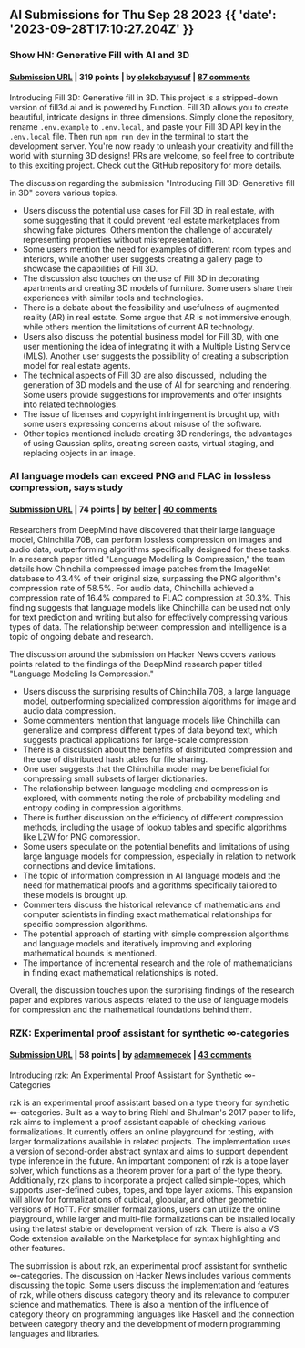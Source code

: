 ## AI Submissions for Thu Sep 28 2023 {{ 'date': '2023-09-28T17:10:27.204Z' }}

### Show HN: Generative Fill with AI and 3D

#### [Submission URL](https://github.com/fill3d/fill) | 319 points | by [olokobayusuf](https://news.ycombinator.com/user?id=olokobayusuf) | [87 comments](https://news.ycombinator.com/item?id=37695530)

Introducing Fill 3D: Generative fill in 3D. This project is a stripped-down version of fill3d.ai and is powered by Function. Fill 3D allows you to create beautiful, intricate designs in three dimensions. Simply clone the repository, rename `.env.example` to `.env.local`, and paste your Fill 3D API key in the `.env.local` file. Then run `npm run dev` in the terminal to start the development server. You're now ready to unleash your creativity and fill the world with stunning 3D designs! PRs are welcome, so feel free to contribute to this exciting project. Check out the GitHub repository for more details.

The discussion regarding the submission "Introducing Fill 3D: Generative fill in 3D" covers various topics. 

- Users discuss the potential use cases for Fill 3D in real estate, with some suggesting that it could prevent real estate marketplaces from showing fake pictures. Others mention the challenge of accurately representing properties without misrepresentation. 
- Some users mention the need for examples of different room types and interiors, while another user suggests creating a gallery page to showcase the capabilities of Fill 3D. 
- The discussion also touches on the use of Fill 3D in decorating apartments and creating 3D models of furniture. Some users share their experiences with similar tools and technologies. 
- There is a debate about the feasibility and usefulness of augmented reality (AR) in real estate. Some argue that AR is not immersive enough, while others mention the limitations of current AR technology. 
- Users also discuss the potential business model for Fill 3D, with one user mentioning the idea of integrating it with a Multiple Listing Service (MLS). Another user suggests the possibility of creating a subscription model for real estate agents. 
- The technical aspects of Fill 3D are also discussed, including the generation of 3D models and the use of AI for searching and rendering. Some users provide suggestions for improvements and offer insights into related technologies. 
- The issue of licenses and copyright infringement is brought up, with some users expressing concerns about misuse of the software. 
- Other topics mentioned include creating 3D renderings, the advantages of using Gaussian splits, creating screen casts, virtual staging, and replacing objects in an image.

### AI language models can exceed PNG and FLAC in lossless compression, says study

#### [Submission URL](https://arstechnica.com/information-technology/2023/09/ai-language-models-can-exceed-png-and-flac-in-lossless-compression-says-study/) | 74 points | by [belter](https://news.ycombinator.com/user?id=belter) | [40 comments](https://news.ycombinator.com/item?id=37691535)

Researchers from DeepMind have discovered that their large language model, Chinchilla 70B, can perform lossless compression on images and audio data, outperforming algorithms specifically designed for these tasks. In a research paper titled "Language Modeling Is Compression," the team details how Chinchilla compressed image patches from the ImageNet database to 43.4% of their original size, surpassing the PNG algorithm's compression rate of 58.5%. For audio data, Chinchilla achieved a compression rate of 16.4% compared to FLAC compression at 30.3%. This finding suggests that language models like Chinchilla can be used not only for text prediction and writing but also for effectively compressing various types of data. The relationship between compression and intelligence is a topic of ongoing debate and research.

The discussion around the submission on Hacker News covers various points related to the findings of the DeepMind research paper titled "Language Modeling Is Compression."

- Users discuss the surprising results of Chinchilla 70B, a large language model, outperforming specialized compression algorithms for image and audio data compression.
- Some commenters mention that language models like Chinchilla can generalize and compress different types of data beyond text, which suggests practical applications for large-scale compression.
- There is a discussion about the benefits of distributed compression and the use of distributed hash tables for file sharing.
- One user suggests that the Chinchilla model may be beneficial for compressing small subsets of larger dictionaries.
- The relationship between language modeling and compression is explored, with comments noting the role of probability modeling and entropy coding in compression algorithms.
- There is further discussion on the efficiency of different compression methods, including the usage of lookup tables and specific algorithms like LZW for PNG compression.
- Some users speculate on the potential benefits and limitations of using large language models for compression, especially in relation to network connections and device limitations.
- The topic of information compression in AI language models and the need for mathematical proofs and algorithms specifically tailored to these models is brought up.
- Commenters discuss the historical relevance of mathematicians and computer scientists in finding exact mathematical relationships for specific compression algorithms.
- The potential approach of starting with simple compression algorithms and language models and iteratively improving and exploring mathematical bounds is mentioned.
- The importance of incremental research and the role of mathematicians in finding exact mathematical relationships is noted.

Overall, the discussion touches upon the surprising findings of the research paper and explores various aspects related to the use of language models for compression and the mathematical foundations behind them.

### RZK: Experimental proof assistant for synthetic ∞-categories

#### [Submission URL](https://github.com/rzk-lang/rzk) | 58 points | by [adamnemecek](https://news.ycombinator.com/user?id=adamnemecek) | [43 comments](https://news.ycombinator.com/item?id=37692166)

Introducing rzk: An Experimental Proof Assistant for Synthetic ∞-Categories

rzk is an experimental proof assistant based on a type theory for synthetic ∞-categories. Built as a way to bring Riehl and Shulman's 2017 paper to life, rzk aims to implement a proof assistant capable of checking various formalizations. It currently offers an online playground for testing, with larger formalizations available in related projects. The implementation uses a version of second-order abstract syntax and aims to support dependent type inference in the future. An important component of rzk is a tope layer solver, which functions as a theorem prover for a part of the type theory. Additionally, rzk plans to incorporate a project called simple-topes, which supports user-defined cubes, topes, and tope layer axioms. This expansion will allow for formalizations of cubical, globular, and other geometric versions of HoTT. For smaller formalizations, users can utilize the online playground, while larger and multi-file formalizations can be installed locally using the latest stable or development version of rzk. There is also a VS Code extension available on the Marketplace for syntax highlighting and other features.

The submission is about rzk, an experimental proof assistant for synthetic ∞-categories. The discussion on Hacker News includes various comments discussing the topic. Some users discuss the implementation and features of rzk, while others discuss category theory and its relevance to computer science and mathematics. There is also a mention of the influence of category theory on programming languages like Haskell and the connection between category theory and the development of modern programming languages and libraries.

